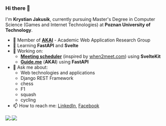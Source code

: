 ### Hi there 👋

I'm **Krystian Jakusik**, currently pursuing Master's Degree in Computer Science (Games and Internet Technologies) at **Poznan University of Technology**.

- 👯 Member of **[AKAI](https://github.com/akai-org)** - Academic Web Application Research Group
- 🌱 Learning **FastAPI** and **Svelte**
- 🔭 Working on:
  -  **[Meeting scheduler](https://github.com/kyrstke/meeting-scheduler)** (inspired by [when2meet.com](https://www.when2meet.com/)) using **SvelteKit**
  -  **[Guide.me](https://github.com/akai-org/planer-podrozy)** (**AKAI**) using **FastAPI**
- 💬 Ask me about:
  - Web technologies and applications
  - Django REST Framework
  - chess
  - F1
  - squash
  - cycling
- 📫 How to reach me: [LinkedIn](https://www.linkedin.com/in/krystianjakusik/), [Facebook](https://www.facebook.com/krystian.jakusik/)

<a href="https://github.com/anuraghazra/github-readme-stats">
  <img align="center" src="https://github-readme-stats.vercel.app/api?username=kyrstke&count_private=true&show_icons=true&theme=dark&hide_border=true" />
</a>
<a href="https://github.com/anuraghazra/github-readme-stats">
  <img align="center" src="https://github-readme-stats.vercel.app/api/top-langs/?username=kyrstke&show_icons=true&theme=dark&hide_border=true&layout=compact" />
</a>

<!--
**kyrstke/kyrstke** is a ✨ _special_ ✨ repository because its `README.md` (this file) appears on your GitHub profile.

Here are some ideas to get you started:

- 🔭 I’m currently working on ...
- 🌱 I’m currently learning ...
- 👯 I’m looking to collaborate on ...
- 🤔 I’m looking for help with ...
- 💬 Ask me about ...
- 📫 How to reach me: ...
- 😄 Pronouns: ...
- ⚡ Fun fact: ...
-->
